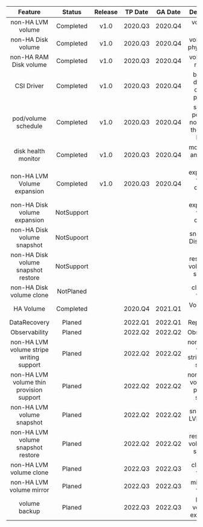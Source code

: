 |        Feature       |   Status      |  Release  |   TP Date  |    GA Date   |                Description               |
| :---: | :---: | :---: | :---: | :---: | :---: |
|    non-HA LVM volume      |   Completed   |   v1.0    |  2020.Q3   |   2020.Q4    |  volume by LVM |
|    non-HA Disk volume   |   Completed   |   v1.0    |  2020.Q3   |   2020.Q4    |  volume by a physical disk |
|    non-HA RAM Disk volume   |   Completed   |   v1.0    |  2020.Q3   |   2020.Q4    |  volume by a ram disk |
|      CSI Driver      |   Completed   |   v1.0    |  2020.Q3   |   2020.Q4    |  basic CSI driver for dynamic provision |
| pod/volume schedule  |   Completed   |   v1.0    |  2020.Q3   |   2020.Q4    |  schedule pod to the node where the volume locates |
| disk health monitor  |   Completed   |   v1.0    |  2020.Q3   |   2020.Q4    |  monitor disk and predict failure |
| non-HA LVM Volume expansion |   Completed   |   v1.0    |  2020.Q3   |   2020.Q4    |  expand LVM volume capacity online |
| non-HA Disk volume expansion  |   NotSupport   |   |    |    |  expand Disk volume capacity |
| non-HA Disk volume snapshot   |   NotSupoort   |   |    |    |  snapshot of Disk volume |
| non-HA Disk volume snapshot restore |   NotSupport   |    |    |    |  restore Disk volume from snapshot |
| non-HA Disk volume clone     |   NotPlaned   |      |    |      |  clone Disk volume |
| HA Volume     |  Completed  |      |  2020.Q4  |   2021.Q1   |  Volume with HA |
| DataRecovery    |   Planed   |      |  2022.Q1  |   2022.Q1   |  Replace Disk |
| Observability    |   Planed   |      |  2022.Q2  |   2022.Q2   |  Observability |
| non-HA LVM volume stripe writing support    |   Planed   |      |  2022.Q2  |   2022.Q2   |  non-HA LVM volume stripe writing support |
| non-HA LVM volume thin provision support    |   Planed   |      |  2022.Q2  |   2022.Q2   |  non-HA LVM volume thin provision support |
| non-HA LVM volume snapshot  |   Planed   |       |  2022.Q2   |   2022.Q2    |  snapshot of LVM volume |
| non-HA LVM volume snapshot restore |   Planed   |      |  2022.Q2   |   2022.Q2 |  restore LVM volume from snapshot |
| non-HA LVM volume clone     |   Planed   |   |  2022.Q3  |  2022.Q3    |  clone LVM volume |
| non-HA LVM volume mirror     |   Planed   |   |  2022.Q3  |  2022.Q3    |  mirror LVM volume |
| volume backup     |   Planed   |      |  2022.Q3  |  2022.Q3    |  backup volume to external S3 |